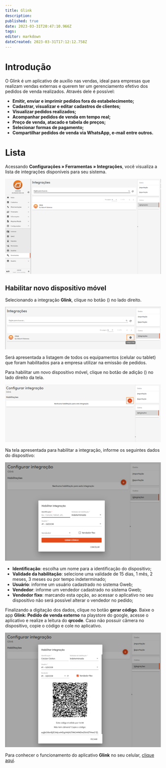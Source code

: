 ```yaml
---
title: Glink
description: 
published: true
date: 2023-03-31T20:47:10.966Z
tags: 
editor: markdown
dateCreated: 2023-03-31T17:12:12.758Z
---
```


# Introdução

O Glink é um aplicativo de auxílio nas vendas, ideal para empresas que realizam vendas externas e querem ter um gerenciamento efetivo dos pedidos de venda realizados. Através dele é possível:

- **Emitir, enviar e imprimir pedidos fora do estabelecimento;**
- **Cadastrar, visualizar e editar cadastros de clientes;**
- **Visualizar pedidos realizados;**
- **Acompanhar pedidos de venda em tempo real;**
- **Preço de venda, atacado e tabela de preços;**
- **Selecionar formas de pagamento;**
- **Compartilhar pedidos de venda via WhatsApp, e-mail entre outros.**

# Lista
Acessando **Configurações » Ferramentas » Integrações**, você visualiza a lista de integrações disponíveis para seu sistema.

![tela-integracoes.png](/config/ferramentas/tela-integracoes.png)

## Habilitar novo dispositivo móvel
Selecionando a integração **Glink**, clique no botão (<em class="mdi mdi-cog"></em>) no lado direito.

![acesso-configurar.png](/config/ferramentas/acesso-configurar.png)

Será apresentada a listagem de todos os equipamentos (celular ou tablet) que foram habilitados para a empresa utilizar na emissão de pedidos.

Para habilitar um novo dispositivo móvel, clique no botão de adição (<em class="mdi mdi-plus-circle"></em>) no lado direito da tela.

![listagem-equipamentos.png](/config/ferramentas/listagem-equipamentos.png)

Na tela apresentada para habilitar a integração, informe os seguintes dados do dispositivo:

![tela-habilitacao.png](/config/ferramentas/tela-habilitacao.png)

- **Identificação**: escolha um nome para a identificação do dispositivo;
- **Validade da habilitação**: selecione uma validade de 15 dias, 1 mês, 2 meses, 3 meses ou por tempo indeterminado;
- **Usuário**: informe um usuário cadastrado no sistema Gweb;
- **Vendedor**: informe um vendedor cadastrado no sistema Gweb;
- **Vendedor fixo**: marcando esta opção, ao acessar o aplicativo no seu dispositivo não será possível alterar o vendedor no pedido;


Finalizando a digitação dos dados, clique no botão **gerar código**. Baixe o app **Glink: Pedido de venda externo** na playstore do google, acesse o aplicativo e realize a leitura do **qrcode**. Caso não possuir câmera no dispositivo, copie o código e cole no aplicativo.

![tela-qrcode.png](/config/ferramentas/tela-qrcode.png)


Para conhecer o funcionamento do aplicativo **Glink** no seu celular, [clique aqui](https://bdc.gdoor.com.br/artigos/novo-glink/#dashboard).










